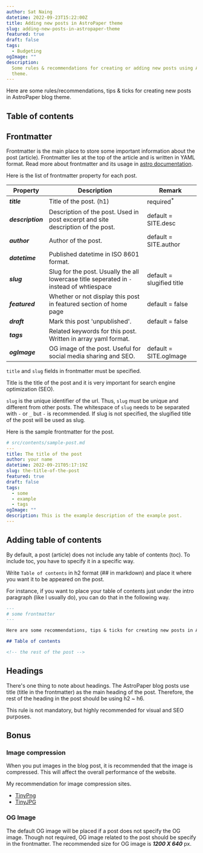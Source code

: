 ```yaml
---
author: Sat Naing
datetime: 2022-09-23T15:22:00Z
title: Adding new posts in AstroPaper theme
slug: adding-new-posts-in-astropaper-theme
featured: true
draft: false
tags:
  - Budgeting
ogImage: ""
description:
  Some rules & recommendations for creating or adding new posts using AstroPaper
  theme.
---
```


Here are some rules/recommendations, tips & ticks for creating new posts in AstroPaper blog theme.

## Table of contents

## Frontmatter

Frontmatter is the main place to store some important information about the post (article). Frontmatter lies at the top of the article and is written in YAML format. Read more about frontmatter and its usage in [astro documentation](https://docs.astro.build/en/guides/markdown-content/).

Here is the list of frontmatter property for each post.

| Property          | Description                                                                               | Remark                    |
| ----------------- | ----------------------------------------------------------------------------------------- | ------------------------- |
| **_title_**       | Title of the post. (h1)                                                                   | required<sup>\*</sup>     |
| **_description_** | Description of the post. Used in post excerpt and site description of the post.           | default = SITE.desc       |
| **_author_**      | Author of the post.                                                                       | default = SITE.author     |
| **_datetime_**    | Published datetime in ISO 8601 format.                                                    |                           |
| **_slug_**        | Slug for the post. Usually the all lowercase title seperated in `-` instead of whtiespace | default = slugified title |
| **_featured_**    | Whether or not display this post in featured section of home page                         | default = false           |
| **_draft_**       | Mark this post 'unpublished'.                                                             | default = false           |
| **_tags_**        | Related keywords for this post. Written in array yaml format.                             |                           |
| **_ogImage_**     | OG image of the post. Useful for social media sharing and SEO.                            | default = SITE.ogImage    |

`title` and `slug` fields in frontmatter must be specified.

Title is the title of the post and it is very important for search engine optimization (SEO).

`slug` is the unique identifier of the url. Thus, `slug` must be unique and different from other posts. The whitespace of `slug` needs to be separated with `-` or `_` but `-` is recommended. If slug is not specified, the slugified title of the post will be used as slug.

Here is the sample frontmatter for the post.

```yaml
# src/contents/sample-post.md
---
title: The title of the post
author: your name
datetime: 2022-09-21T05:17:19Z
slug: the-title-of-the-post
featured: true
draft: false
tags:
  - some
  - example
  - tags
ogImage: ""
description: This is the example description of the example post.
---
```

## Adding table of contents

By default, a post (article) does not include any table of contents (toc). To include toc, you have to specify it in a specific way.

Write `Table of contents` in h2 format (## in markdown) and place it where you want it to be appeared on the post.

For instance, if you want to place your table of contents just under the intro paragraph (like I usually do), you can do that in the following way.

```md
---
# some frontmatter
---

Here are some recommendations, tips & ticks for creating new posts in AstroPaper blog theme.

## Table of contents

<!-- the rest of the post -->
```

## Headings

There's one thing to note about headings. The AstroPaper blog posts use title (title in the frontmatter) as the main heading of the post. Therefore, the rest of the heading in the post should be using h2 \~ h6.

This rule is not mandatory, but highly recommended for visual and SEO purposes.

## Bonus

### Image compression

When you put images in the blog post, it is recommended that the image is compressed. This will affect the overall performance of the website.

My recommendation for image compression sites.

- [TinyPng](https://tinypng.com/)
- [TinyJPG](https://tinyjpg.com/)

### OG Image

The default OG image will be placed if a post does not specify the OG image. Though not required, OG image related to the post should be specify in the frontmatter. The recommended size for OG image is **_1200 X 640_** px.
